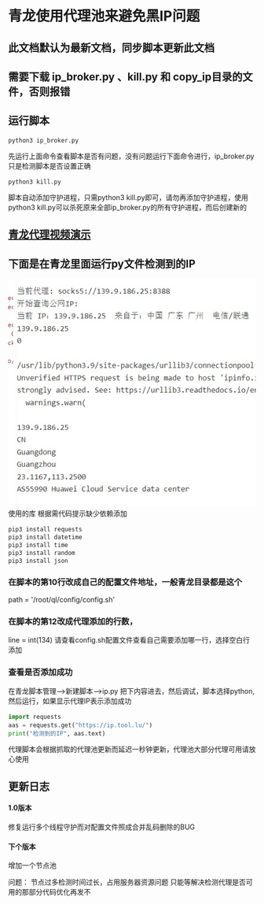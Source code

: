 # 青龙使用代理池来避免黑IP问题
## 此文档默认为最新文档，同步脚本更新此文档
## 需要下载 ip_broker.py 、kill.py 和 copy_ip目录的文件，否则报错
## 运行脚本

```shell
python3 ip_broker.py
```
先运行上面命令查看脚本是否有问题，没有问题运行下面命令进行，ip_broker.py只是检测脚本是否设置正确
```shell
python3 kill.py
```
脚本自动添加守护进程，只需python3 kill.py即可，请勿再添加守护进程，使用python3 kill.py可以杀死原来全部ip_broker.py的所有守护进程，而后创建新的
## [青龙代理视频演示](https://youtu.be/zGoirXzPMQk)
## 下面是在青龙里面运行py文件检测到的IP
<img src="./img/demo.jpg" alt="">
<br>
使用的库
根据需代码提示缺少依赖添加

```
pip3 install requests
pip3 install datetime
pip3 install time
pip3 install random
pip3 install json
```

### 在脚本的第10行改成自己的配置文件地址，一般青龙目录都是这个
path = '/root/ql/config/config.sh'
### 在脚本的第12改成代理添加的行数，
line = int(134)
请查看config.sh配置文件查看自己需要添加哪一行，选择空白行添加

### 查看是否添加成功
在青龙脚本管理-->新建脚本-->ip.py
把下内容进去，然后调试，脚本选择python,然后运行，如果显示代理IP表示添加成功

```python
import requests
aas = requests.get("https://ip.tool.lu/")
print("检测到的IP", aas.text)
```

代理脚本会根据抓取的代理池更新而延迟一秒钟更新，代理池大部分代理可用请放心使用

## 更新日志
#### 1.0版本
修复运行多个线程守护而对配置文件照成合并乱码删除的BUG
#### 下个版本
增加一个节点池

问题：
    节点过多检测时间过长，占用服务器资源问题
    只能等解决检测代理是否可用的那部分代码优化再发不
    
